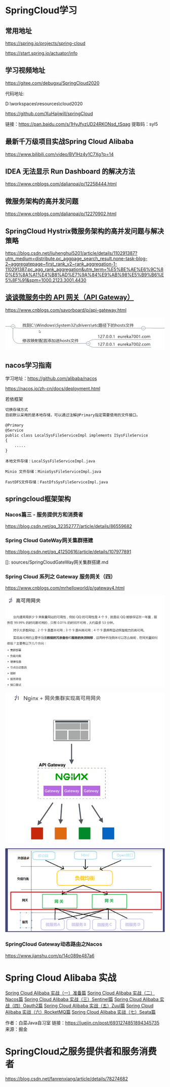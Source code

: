 # SpringCloud学习

## 常用地址

https://spring.io/projects/spring-cloud

https://start.spring.io/actuator/info



## 学习视频地址

https://gitee.com/debugxu/SpringCloud2020

代码地址:

D:\workspaces\resources\cloud2020

https://github.com/XuHaijwill/springCloud

链接：https://pan.baidu.com/s/1HyJfyzUD24RKONsd_tSqag 
提取码：syl5 

## 最新千万级项目实战Spring Cloud Alibaba

https://www.bilibili.com/video/BV1Hz4y1C7Xg?p=14

## IDEA 无法显示 Run Dashboard 的解决方法

https://www.cnblogs.com/dalianpai/p/12258444.html

## 微服务架构的高并发问题

https://www.cnblogs.com/dalianpai/p/12270902.html

## SpringCloud Hystrix微服务架构的高并发问题与解决策略

https://blog.csdn.net/liuhenghui5201/article/details/110291387?utm_medium=distribute.pc_aggpage_search_result.none-task-blog-2~aggregatepage~first_rank_v2~rank_aggregation-1-110291387.pc_agg_rank_aggregation&utm_term=%E5%BE%AE%E6%9C%8D%E5%8A%A1%E4%B8%AD%E7%9A%84%E9%AB%98%E5%B9%B6%E5%8F%91&spm=1000.2123.3001.4430

## [谈谈微服务中的 API 网关（API Gateway）](https://www.cnblogs.com/savorboard/p/api-gateway.html)

https://www.cnblogs.com/savorboard/p/api-gateway.html

![](imgs\修改配置001.png)

## nacos学习指南

学习地址：https://github.com/alibaba/nacos

https://nacos.io/zh-cn/docs/deployment.html



若依框架

```
切换存储方式
目前默认采用的是本地存储，可以通过注解@Primary指定需要使用的文件接口。

@Primary
@Service
public class LocalSysFileServiceImpl implements ISysFileService
{
    .....
}

本地文件存储：LocalSysFileServiceImpl.java

Minio 文件存储：MinioSysFileServiceImpl.java

FastDFS文件存储：FastDfsSysFileServiceImpl.java
```

## springcloud框架架构

### Nacos篇三 - 服务提供方和消费者

https://blog.csdn.net/qq_32352777/article/details/86559682

### Spring Cloud GateWay网关集群搭建

https://blog.csdn.net/qq_41250616/article/details/107977891

[]: sources/SpringCloudGateWay网关集群搭建.md

### Spring Cloud 系列之 Gateway 服务网关（四）

https://www.cnblogs.com/mrhelloworld/p/gateway4.html

![](imgs\高可用网关.png)

![](imgs\网关集群2.png)

![](imgs\网关集群方案2.png)

### SpringCloud Gateway动态路由之Nacos

https://www.jianshu.com/p/14c089e487a6

# Spring Cloud Alibaba 实战

[Spring Cloud Alibaba 实战（一）准备篇](https://juejin.cn/post/6926390930790580237)
 [Spring Cloud Alibaba 实战（二）Nacos篇](https://juejin.cn/post/6926437744671457294)
 [Spring Cloud Alibaba 实战（三）Sentinel篇](https://juejin.cn/post/6926797306431799304)
 [Spring Cloud Alibaba 实战（四）Oauth2篇](https://juejin.cn/post/6927169846836723725)
 [Spring Cloud Alibaba 实战（五）Zuul篇](https://juejin.cn/post/6930531222074425357)
 [Spring Cloud Alibaba 实战（六）RocketMQ篇](https://juejin.cn/post/6930869079217717256)
 [Spring Cloud Alibaba 实战（七）Seata篇](https://juejin.cn/post/6931274851894345735)


作者：白菜Java自习室
链接：https://juejin.cn/post/6931274851894345735
来源：掘金



# SpringCloud之服务提供者和服务消费者

https://blog.csdn.net/fanrenxiang/article/details/78274682